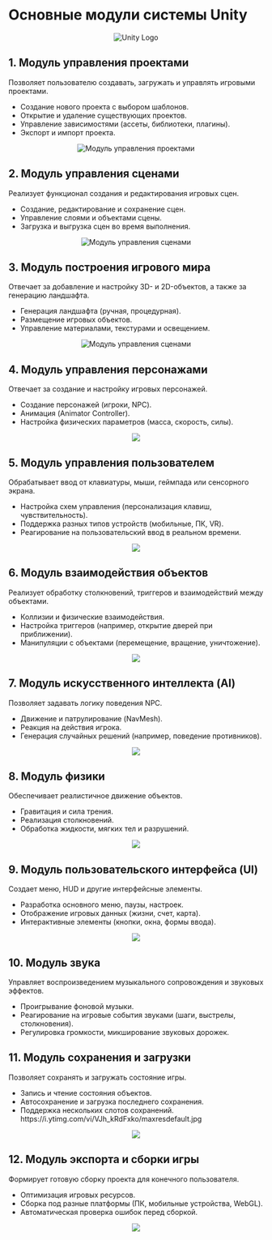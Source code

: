 <h1>Основные модули системы Unity</h1>
<p align="center">
  <img src="https://avatars.mds.yandex.net/i?id=2c475b93f7ad3f6e0b5a87e00deb1dba82c98555-12967326-images-thumbs&n=13" alt="Unity Logo" align="center">
</p>

<h2><b>1. Модуль управления проектами</b></h2>
<p>Позволяет пользователю создавать, загружать и управлять игровыми проектами.</p>
<ul>
  <li>Создание нового проекта с выбором шаблонов.</li>
  <li>Открытие и удаление существующих проектов.</li>
  <li>Управление зависимостями (ассеты, библиотеки, плагины).</li>
  <li>Экспорт и импорт проекта.</li>
</ul>
<p align="center">
  <img src="https://learn.microsoft.com/ru-ru/azure/communication-services/quickstarts/voice-video-calling/media/unity/create-a-new-project.png" alt="Модуль управления проектами">
</p>

<h2><b>2. Модуль управления сценами</b></h2>
<p>Реализует функционал создания и редактирования игровых сцен.</p>
<ul>
  <li>Создание, редактирование и сохранение сцен.</li>
  <li>Управление слоями и объектами сцены.</li>
  <li>Загрузка и выгрузка сцен во время выполнения.</li>
</ul>
<p align="center">
  <img src="https://static.tildacdn.com/tild3865-6566-4130-b834-393435373630/aaf10af9c4089fb9be04.png" alt="Модуль управления сценами">
</p>
<h2><b>3. Модуль построения игрового мира </b></h2>
<p> Отвечает за добавление и настройку 3D- и 2D-объектов, а также за генерацию ландшафта. </p>
<ul>
<li>Генерация ландшафта (ручная, процедурная). </li>
<li>Размещение игровых объектов. </li>
<li>Управление материалами, текстурами и освещением. </li>
</ul>
<p align="center">
  <img src="https://avatars.mds.yandex.net/i?id=d86be3a21246340b8fa17224fdcfc0f1_l-5291937-images-thumbs&n=13" alt="Модуль управления сценами">
</p>

<h2><b>4. Модуль управления персонажами</b></h2>
<p> Отвечает за создание и настройку игровых персонажей.</p> 
<ul>
<li>Создание персонажей (игроки, NPC). </li>
<li>Анимация (Animator Controller). </li>
<li>Настройка физических параметров (масса, скорость, силы).</li>
</ul>
<p align="center">
  <img src="https://i.pinimg.com/originals/65/8b/47/658b47d5147d29eaab2be5aebfdd972f.png">
</p>

<h2><b>5. Модуль управления пользователем</b></h2>
<p>Обрабатывает ввод от клавиатуры, мыши, геймпада или сенсорного экрана.</p> 
<ul>
<li>Настройка схем управления (персонализация клавиш, чувствительность).</li>
<li>Поддержка разных типов устройств (мобильные, ПК, VR).</li>
<li>Реагирование на пользовательский ввод в реальном времени.</li>
</ul>
<p align="center">
  <img src="https://avatars.mds.yandex.net/i?id=410d963881cddabb82d8a66d61dff1e6_l-4575627-images-thumbs&n=13">
</p>


<h2><b>6. Модуль взаимодействия объектов</b></h2>
<p>Реализует обработку столкновений, триггеров и взаимодействий между объектами.</p> 
<ul>
<li>Коллизии и физические взаимодействия.</li>
<li>Настройка триггеров (например, открытие дверей при приближении).</li>
<li>Манипуляции с объектами (перемещение, вращение, уничтожение).</li>
</ul>

<p align="center">
  <img src="https://avatars.mds.yandex.net/i?id=3fe1318939749178fc0a0c4cffb8cf477661d5e5-6298174-images-thumbs&n=13">
</p>


<h2><b>7. Модуль искусственного интеллекта (AI)</b></h2>
<p>Позволяет задавать логику поведения NPC.</p> 
<ul>
<li>Движение и патрулирование (NavMesh).</li>
<li>Реакция на действия игрока.</li>
<li>Генерация случайных решений (например, поведение противников).</li>
</ul>
<p align="center">
  <img src="https://i.gifer.com/LOFD.gif">
</p>



<h2><b>8. Модуль физики</b></h2>
<p>Обеспечивает реалистичное движение объектов.</p> 
<ul>
<li>Гравитация и сила трения.</li>
<li>Реализация столкновений.</li>
<li>Обработка жидкости, мягких тел и разрушений.</li>
</ul>

<p align="center">
  <img src="https://i.ytimg.com/vi/wf9nadEEmtw/maxresdefault.jpg">
</p>

<h2><b>9. Модуль пользовательского интерфейса (UI)</b></h2>
<p>Создает меню, HUD и другие интерфейсные элементы.</p> 
<ul>
<li>Разработка основного меню, паузы, настроек.</li>
<li>Отображение игровых данных (жизни, счет, карта).</li>
<li>Интерактивные элементы (кнопки, окна, формы ввода).</li>
</ul>

<p align="center">
  <img src="https://images.squarespace-cdn.com/content/v1/5169cf76e4b0f45e71c4409d/1483415817542-ZV51RLFORHL6IFY4EMZB/image-asset.png?format=1000w">
</p>


<h2><b>10. Модуль звука</b></h2>
<p>Управляет воспроизведением музыкального сопровождения и звуковых эффектов.</p> 
<ul>
<li>Проигрывание фоновой музыки.</li>
<li>Реагирование на игровые события звуками (шаги, выстрелы, столкновения).</li>
<li>Регулировка громкости, микширование звуковых дорожек.</li>
</ul> 

<h2><b>11. Модуль сохранения и загрузки</b></h2>
<p>Позволяет сохранять и загружать состояние игры.</p> 
<ul>
<li>Запись и чтение состояния объектов.</li>
<li>Автосохранение и загрузка последнего сохранения.</li>
<li>Поддержка нескольких слотов сохранений.</li>
https://i.ytimg.com/vi/VJh_kRdFxko/maxresdefault.jpg
</ul> 
<p align="center">
  <img src="https://i.ytimg.com/vi/VJh_kRdFxko/maxresdefault.jpg">
</p>

<h2><b>12. Модуль экспорта и сборки игры</b></h2>
<p>Формирует готовую сборку проекта для конечного пользователя.</p> 
<ul>
<li>Оптимизация игровых ресурсов.
<li>Сборка под разные платформы (ПК, мобильные устройства, WebGL).
<li>Автоматическая проверка ошибок перед сборкой.
</ul> 

<p align="center">
  <img src="https://avatars.mds.yandex.net/i?id=4e042132c9989a36c0158351b50ee003d10d702a-12626686-images-thumbs&n=13">
</p>


